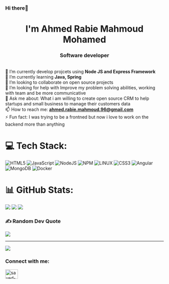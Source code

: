 ### Hi there👋
<h1 align="center">I'm Ahmed Rabie Mahmoud Mohamed </h1>
<h3 align="center">Software developer</h3>


<br> 🔭 I’m currently develop projcets using **Node JS and Express Framework**
<br> 🌱 I’m currently learning **Java, Spring**
<br> 👯 I’m looking to collaborate on open source projects
<br> 🤔 I’m looking for help with Improve my problem solving abilities, working with team and be more communicative
<br> 💬 Ask me about:  What i am willing to create open source CRM to help startups and small business to manage their customers data
<br> 📫 How to reach me: **ahmed.rabie.mahmoud.96@gmail.com**
<br> ⚡ Fun fact: I was trying to be a frontned but now i love to work on the backend more than anything



# 💻 Tech Stack:
![HTML5](https://img.shields.io/badge/html5-%23E34F26.svg?style=for-the-badge&logo=html5&logoColor=white) ![JavaScript](https://img.shields.io/badge/javascript-%23323330.svg?style=for-the-badge&logo=javascript&logoColor=%23F7DF1E) ![NodeJS](https://img.shields.io/badge/node.js-6DA55F?style=for-the-badge&logo=node.js&logoColor=white) ![NPM](https://img.shields.io/badge/NPM-%23000000.svg?style=for-the-badge&logo=npm&logoColor=white) ![LINUX](https://img.shields.io/badge/Linux-FCC624?style=for-the-badge&logo=linux&logoColor=black) ![CSS3](https://img.shields.io/badge/css3-%231572B6.svg?style=for-the-badge&logo=css3&logoColor=white) ![Angular](https://img.shields.io/badge/angular-%23DD0031.svg?style=for-the-badge&logo=angular&logoColor=white) ![MongoDB](https://img.shields.io/badge/MongoDB-%234ea94b.svg?style=for-the-badge&logo=mongodb&logoColor=white) ![Docker](https://img.shields.io/badge/docker-%230db7ed.svg?style=for-the-badge&logo=docker&logoColor=white) 







# 📊 GitHub Stats:
![](https://github-readme-stats.vercel.app/api?username=ARMMM96&theme=dark&hide_border=true&include_all_commits=true&count_private=true)
![](https://github-readme-stats.vercel.app/api/top-langs/?username=ARMMM96&theme=dark&hide_border=true&include_all_commits=true&count_private=true&layout=compact)
                    ![](https://github-readme-streak-stats.herokuapp.com/?user=ARMMM96&theme=dark&hide_border=true)<br/>


### ✍️ Random Dev Quote
![](https://quotes-github-readme.vercel.app/api?type=horizontal&theme=radical)

---
[![](https://visitcount.itsvg.in/api?id=ARMMM96&icon=0&color=0)](https://visitcount.itsvg.in)

<!-- Proudly created with GPRM ( https://gprm.itsvg.in ) -->



<h3 align="left">Connect with me:</h3>
<p align="left">
<a href="https://www.linkedin.com/in/ahmedrabie96/" target="blank"><img align="center" src="https://raw.githubusercontent.com/rahuldkjain/github-profile-readme-generator/master/src/images/icons/Social/linked-in-alt.svg" alt="sayed-khaled-924a201a3/" height="30" width="40" /></a>
